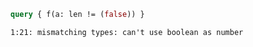 ```graphql
query { f(a: len != (false)) }
```

```
1:21: mismatching types: can't use boolean as number
```